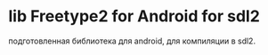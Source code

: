 # lib Freetype2 for Android for sdl2

подготовленная библиотека для android, для компиляции в sdl2.
